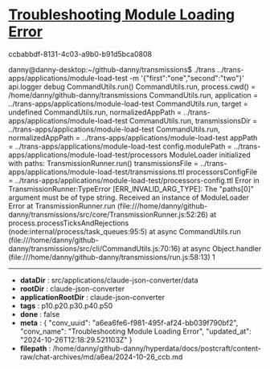 # [Troubleshooting Module Loading Error](https://claude.ai/chat/a6ea6fe6-f981-495f-af24-bb039f790bf2)

ccbabbdf-8131-4c03-a9b0-b91d5bca0808

danny@danny-desktop:~/github-danny/transmissions$ ./trans ../trans-apps/applications/module-load-test -m '{"first":"one","second":"two"}'
 api.logger debug
CommandUtils.run()
CommandUtils.run, process.cwd() = /home/danny/github-danny/transmissions
CommandUtils.run, application = ../trans-apps/applications/module-load-test
CommandUtils.run, target = undefined
CommandUtils.run, normalizedAppPath = ../trans-apps/applications/module-load-test
CommandUtils.run, transmissionsDir = ../trans-apps/applications/module-load-test
CommandUtils.run,  normalizedAppPath = ../trans-apps/applications/module-load-test
appPath = ../trans-apps/applications/module-load-test
config.modulePath = ../trans-apps/applications/module-load-test/processors
ModuleLoader initialized with paths:
TransmissionRunner.run()
transmissionsFile = ../trans-apps/applications/module-load-test/transmissions.ttl
processorsConfigFile = ../trans-apps/applications/module-load-test/processors-config.ttl
Error in TransmissionRunner:TypeError [ERR_INVALID_ARG_TYPE]: The "paths[0]" argument must be of type string. Received an instance of ModuleLoader
Error
    at TransmissionRunner.run (file:///home/danny/github-danny/transmissions/src/core/TransmissionRunner.js:52:26)
    at process.processTicksAndRejections (node:internal/process/task_queues:95:5)
    at async CommandUtils.run (file:///home/danny/github-danny/transmissions/src/cli/CommandUtils.js:70:16)
    at async Object.handler (file:///home/danny/github-danny/transmissions/run.js:58:13)
1

---

* **dataDir** : src/applications/claude-json-converter/data
* **rootDir** : claude-json-converter
* **applicationRootDir** : claude-json-converter
* **tags** : p10.p20.p30.p40.p50
* **done** : false
* **meta** : {
  "conv_uuid": "a6ea6fe6-f981-495f-af24-bb039f790bf2",
  "conv_name": "Troubleshooting Module Loading Error",
  "updated_at": "2024-10-26T12:18:29.521103Z"
}
* **filepath** : /home/danny/github-danny/hyperdata/docs/postcraft/content-raw/chat-archives/md/a6ea/2024-10-26_ccb.md